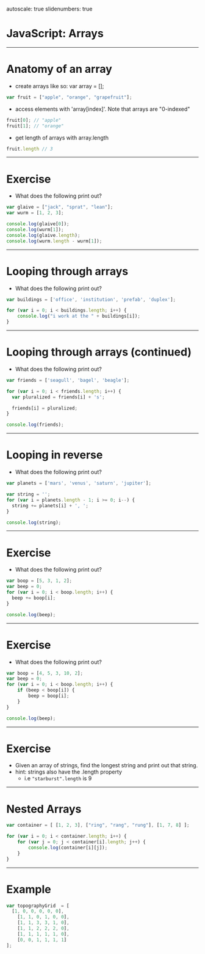 autoscale: true
slidenumbers: true

# JavaScript: Arrays

---

# Anatomy of an array

- create arrays like so: var array = [];

```js
var fruit = ["apple", "orange", "grapefruit"];
```

- access elements with 'array[index]'. Note that arrays are "0-indexed"

```js
fruit[0]; // "apple"
fruit[1]; // "orange"
```

- get length of arrays with array.length

```js
fruit.length // 3
```

---

# Exercise
- What does the following print out?

```js
var glaive = ["jack", "sprat", "lean"];
var wurm = [1, 2, 3];

console.log(glaive[0]);
console.log(wurm[1]);
console.log(glaive.length);
console.log(wurm.length - wurm[1]);
```

---

# Looping through arrays
- What does the following print out?

```js
var buildings = ['office', 'institution', 'prefab', 'duplex'];

for (var i = 0; i < buildings.length; i++) {
	console.log("i work at the " + buildings[i]);
}
```

---

# Looping through arrays (continued)
- What does the following print out?

```js
var friends = ['seagull', 'bagel', 'beagle'];

for (var i = 0; i < friends.length; i++) {
  var pluralized = friends[i] + 's';

  friends[i] = pluralized;
}

console.log(friends);

```

---

# Looping in reverse
- What does the following print out?

```js
var planets = ['mars', 'venus', 'saturn', 'jupiter'];

var string = '';
for (var i = planets.length - 1; i >= 0; i--) {
  string += planets[i] + ', ';
}

console.log(string);
```

---

# Exercise
- What does the following print out?

```js
var boop = [5, 3, 1, 2];
var beep = 0;
for (var i = 0; i < boop.length; i++) {
  beep += boop[i];
}

console.log(beep);
```

---

# Exercise
- What does the following print out?

```js
var boop = [4, 5, 3, 10, 2];
var beep = 0;
for (var i = 0; i < boop.length; i++) {
	if (beep < boop[i]) {
		beep = boop[i];
	}
}

console.log(beep);
```

---

# Exercise
- Given an array of strings, find the longest string and print out that string.
- hint: strings also have the .length property
	- i.e `"starburst".length` is 9

---

# Nested Arrays

```js
var container = [ [1, 2, 3], ["ring", "rang", "rung"], [1, 7, 8] ];

for (var i = 0; i < container.length; i++) {
	for (var j = 0; j < container[i].length; j++) {
		console.log(container[i][j]);
	}
}
```

---

# Example

```js
var topographyGrid  = [
  [1, 0, 0, 0, 0, 0],
	[1, 1, 0, 1, 0, 0],
	[1, 1, 3, 3, 1, 0],
	[1, 1, 2, 2, 2, 0],
	[1, 1, 1, 1, 1, 0],
	[0, 0, 1, 1, 1, 1]
];
```
